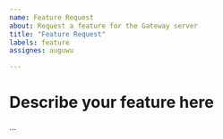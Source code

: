 ```yaml
---
name: Feature Request
about: Request a feature for the Gateway server
title: "Feature Request"
labels: feature
assignes: auguwu

---
```


# Describe your feature here
...